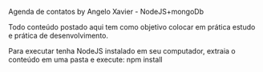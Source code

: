 Agenda de contatos by Angelo Xavier - NodeJS+mongoDb

Todo conteúdo postado aqui tem como objetivo colocar em prática estudo e prática de desenvolvimento.


Para executar tenha NodeJS instalado em seu computador, extraia o conteúdo em uma pasta e execute: npm install


